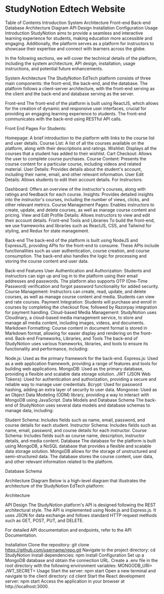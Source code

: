# StudyNotion Edtech Website
Table of Contents
Introduction
System Architecture
Front-end
Back-end
Database
Architecture Diagram
API Design
Installation
Configuration
Usage
Introduction
StudyNotion aims to provide a seamless and interactive learning experience for students, making education more accessible and engaging. Additionally, the platform serves as a platform for instructors to showcase their expertise and connect with learners across the globe.

In the following sections, we will cover the technical details of the platform, including the system architecture, API design, installation, usage instructions, and potential future enhancements.

System Architecture
The StudyNotion EdTech platform consists of three main components: the front-end, the back-end, and the database. The platform follows a client-server architecture, with the front-end serving as the client and the back-end and database serving as the server.

Front-end
The front-end of the platform is built using ReactJS, which allows for the creation of dynamic and responsive user interfaces, crucial for providing an engaging learning experience to students. The front-end communicates with the back-end using RESTful API calls.

Front End Pages
For Students:

Homepage: A brief introduction to the platform with links to the course list and user details.
Course List: A list of all the courses available on the platform, along with their descriptions and ratings.
Wishlist: Displays all the courses that a student has added to their wishlist.
Cart Checkout: Allows the user to complete course purchases.
Course Content: Presents the course content for a particular course, including videos and related material.
User Details: Provides details about the student's account, including their name, email, and other relevant information.
User Edit Details: Allows students to edit their account details.
For Instructors:

Dashboard: Offers an overview of the instructor's courses, along with ratings and feedback for each course.
Insights: Provides detailed insights into the instructor's courses, including the number of views, clicks, and other relevant metrics.
Course Management Pages: Enables instructors to create, update, and delete courses, as well as manage course content and pricing.
View and Edit Profile Details: Allows instructors to view and edit their account details.
Front-end Tools and Libraries
To build the front-end, we use frameworks and libraries such as ReactJS, CSS, and Tailwind for styling, and Redux for state management.

Back-end
The back-end of the platform is built using NodeJS and ExpressJS, providing APIs for the front-end to consume. These APIs include functionalities such as user authentication, course creation, and course consumption. The back-end also handles the logic for processing and storing the course content and user data.

Back-end Features
User Authentication and Authorization: Students and instructors can sign up and log in to the platform using their email addresses and passwords. The platform also supports OTP (One-Time Password) verification and forgot password functionality for added security.
Course Management: Instructors can create, read, update, and delete courses, as well as manage course content and media. Students can view and rate courses.
Payment Integration: Students will purchase and enroll in courses by completing the checkout flow, followed by Razorpay integration for payment handling.
Cloud-based Media Management: StudyNotion uses Cloudinary, a cloud-based media management service, to store and manage all media content, including images, videos, and documents.
Markdown Formatting: Course content in document format is stored in Markdown format, allowing for easier display and rendering on the front-end.
Back-end Frameworks, Libraries, and Tools
The back-end of StudyNotion uses various frameworks, libraries, and tools to ensure its functionality and performance, including:

Node.js: Used as the primary framework for the back-end.
Express.js: Used as a web application framework, providing a range of features and tools for building web applications.
MongoDB: Used as the primary database, providing a flexible and scalable data storage solution.
JWT (JSON Web Tokens): Used for authentication and authorization, providing a secure and reliable way to manage user credentials.
Bcrypt: Used for password hashing, adding an extra layer of security to user data.
Mongoose: Used as an Object Data Modeling (ODM) library, providing a way to interact with MongoDB using JavaScript.
Data Models and Database Schema
The back-end of StudyNotion uses several data models and database schemas to manage data, including:

Student Schema: Includes fields such as name, email, password, and course details for each student.
Instructor Schema: Includes fields such as name, email, password, and course details for each instructor.
Course Schema: Includes fields such as course name, description, instructor details, and media content.
Database
The database for the platform is built using MongoDB, a NoSQL database that provides a flexible and scalable data storage solution. MongoDB allows for the storage of unstructured and semi-structured data. The database stores the course content, user data, and other relevant information related to the platform.

Database Schema

Architecture Diagram
Below is a high-level diagram that illustrates the architecture of the StudyNotion EdTech platform:

Architecture

API Design
The StudyNotion platform's API is designed following the REST architectural style. The API is implemented using Node.js and Express.js. It uses JSON for data exchange and follows standard HTTP request methods such as GET, POST, PUT, and DELETE.

For detailed API documentation and endpoints, refer to the API Documentation.

Installation
Clone the repository: git clone https://github.com/username/repo.git
Navigate to the project directory: cd StudyNotion
Install dependencies: npm install
Configuration
Set up a MongoDB database and obtain the connection URL.
Create a .env file in the root directory with the following environment variables:
MONGODB_URI=<your-mongodb-connection-url>
JWT_SECRET=<your-jwt-secret-key>
Usage
Start the server: npm start
Open a new terminal and navigate to the client directory: cd client
Start the React development server: npm start
Access the application in your browser at http://localhost:3000.
